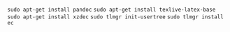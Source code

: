 `sudo apt-get install pandoc`
`sudo apt-get install texlive-latex-base` 
`sudo apt-get install xzdec`
`sudo tlmgr init-usertree`
`sudo tlmgr install ec`
